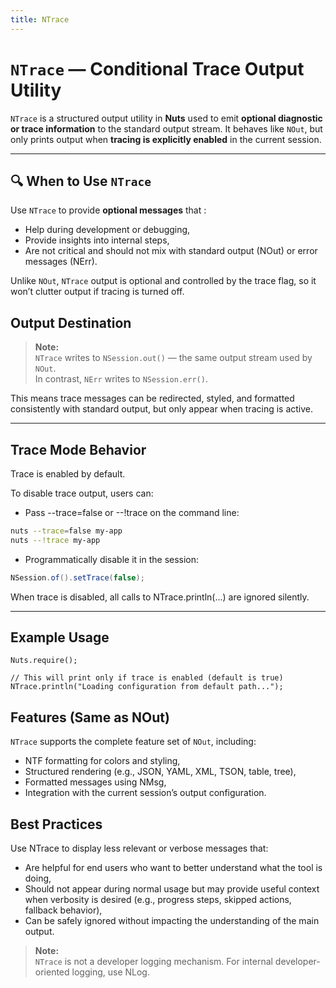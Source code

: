 ```yaml
---
title: NTrace
---
```



# `NTrace` — Conditional Trace Output Utility

`NTrace` is a structured output utility in **Nuts** used to emit **optional diagnostic or trace information** to the standard output stream. It behaves like `NOut`, but only prints output when **tracing is explicitly enabled** in the current session.

---

## 🔍 When to Use `NTrace`

Use `NTrace` to provide **optional messages** that :
- Help during development or debugging,
- Provide insights into internal steps,
- Are not critical and should not mix with standard output (NOut) or error messages (NErr).

Unlike `NOut`, `NTrace` output is optional and controlled by the trace flag, so it won’t clutter output if tracing is turned off.


## Output Destination

> **Note:**  
> `NTrace` writes to `NSession.out()` — the same output stream used by `NOut`.  
> In contrast, `NErr` writes to `NSession.err()`.

This means trace messages can be redirected, styled, and formatted consistently with standard output, but only appear when tracing is active.

---

## Trace Mode Behavior
Trace is enabled by default.

To disable trace output, users can:

- Pass --trace=false or --!trace on the command line:

```bash
nuts --trace=false my-app 
nuts --!trace my-app 
```

- Programmatically disable it in the session:

```java
NSession.of().setTrace(false);
```

When trace is disabled, all calls to NTrace.println(...) are ignored silently.


---

## Example Usage

```
Nuts.require();

// This will print only if trace is enabled (default is true)
NTrace.println("Loading configuration from default path...");
```

## Features (Same as NOut)

`NTrace` supports the complete feature set of `NOut`, including:

- NTF formatting for colors and styling,
- Structured rendering (e.g., JSON, YAML, XML, TSON, table, tree),
- Formatted messages using NMsg,
- Integration with the current session’s output configuration.


## Best Practices
Use NTrace to display less relevant or verbose messages that:

- Are helpful for end users who want to better understand what the tool is doing,
- Should not appear during normal usage but may provide useful context when verbosity is desired (e.g., progress steps, skipped actions, fallback behavior),
- Can be safely ignored without impacting the understanding of the main output.


> **Note:**  
> `NTrace` is not a developer logging mechanism.
> For internal developer-oriented logging, use NLog.
